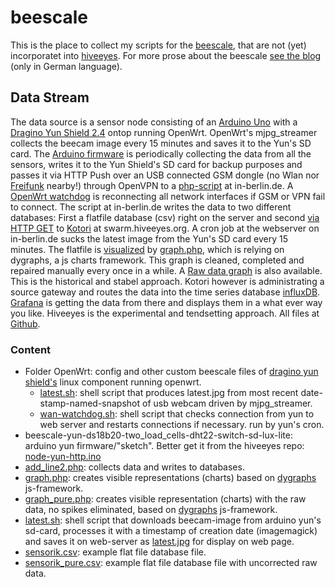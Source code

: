 # beescale

This is the place to collect my scripts for the <a href="http://www.euse.de/honig/beescale/graph.php">beescale</a>, that are not (yet) incorporatet into <a href="https://github.com/hiveeyes/arduino">hiveeyes</a>. For more prose about the beescale <a href="http://www.euse.de/wp/blog/series/bienenwaage2/">see the blog</a> (only in German language).

## Data Stream
The data source is a sensor node consisting of an [Arduino Uno](https://www.arduino.cc/en/Main/ArduinoBoardUno/) with a [Dragino Yun Shield 2.4](http://www.dragino.com/products/yunshield/item/105-yun-shield-v2-4.html) ontop running OpenWrt. OpenWrt's mjpg_streamer collects the beecam image every 15 minutes and saves it to the Yun's SD card. The [Arduino firmware](https://github.com/hiveeyes/arduino/tree/master/node-yun-http) is periodically collecting the data from all the sensors, writes it  to the Yun Shield's SD card for backup purposes and passes it via HTTP Push over an USB connected GSM dongle (no Wlan nor [Freifunk](https://berlin.freifunk.net/) nearby!) through OpenVPN to a [php-script](https://github.com/bee-mois/beescale/blob/master/add_line2.php) at in-berlin.de. A [OpenWrt watchdog](https://github.com/bee-mois/beescale/blob/master/OpenWrt/wan-watchdog.sh)  is reconnecting all network interfaces if GSM or VPN fail to connect. The script at in-berlin.de writes the data to two different databases: First a flatfile database (csv) right on the server and second [via HTTP GET](https://community.hiveeyes.org/t/daten-per-http-und-php-ans-backend-auf-swarm-hiveeyes-org-ubertragen/162) to [Kotori](https://hiveeyes.org/docs/kotori/) at swarm.hiveeyes.org. A cron job at the webserver on in-berlin.de sucks the latest image from the Yun's SD card every 15 minutes. The flatfile is [visualized](http://www.euse.de/honig/beescale/graph.php) by [graph.php](https://github.com/bee-mois/beescale/blob/master/graph.php), which is relying on dygraphs, a  js charts framework. This graph is cleaned, completed and repaired manually every once in a while. A [Raw data graph](http://www.euse.de/honig/beescale/graph_pure.php) is also available. This is the historical and stabel approach. Kotori however is administrating a source gateway and routes the data into the time series database [influxDB](https://influxdata.com/). [Grafana](http://grafana.org/) is getting the data from there and displays them in a what ever way you like. Hiveeyes is the experimental and tendsetting approach. All files at [Github](https://github.com/bee-mois/beescale/blob/master/README.md).

<h3>Content</h3>
<ul>
<li>Folder OpenWrt: config and other custom beescale files of <a href="http://www.dragino.com/products/yunshield/item/105-yun-shield-v2-4.html">dragino yun shield's</a> linux component running openwrt.
    <ul>
    <li><a href="https://github.com/bee-mois/beescale/blob/master/OpenWrt/latest.sh">latest.sh</a>: shell script that produces latest.jpg from most recent date-stamp-named-snapshot of usb webcam driven by mjpg_streamer. 
    <li><a href="https://github.com/bee-mois/beescale/blob/master/OpenWrt/wan-watchdog.sh">wan-watchdog.sh</a>: shell script that checks connection from yun to web server and restarts connections if necessary. run by yun's cron.
    </ul>
<li>beescale-yun-ds18b20-two_load_cells-dht22-switch-sd-lux-lite: arduino yun firmware/"sketch". Better get it from the hiveeyes repo: <a href="https://github.com/hiveeyes/arduino/tree/master/node-yun-http">node-yun-http.ino</a>
<li><a href="https://github.com/bee-mois/beescale/blob/master/add_line2.php">add_line2.php</a>: collects data and writes to databases.
<li><a href="https://github.com/bee-mois/beescale/blob/master/graph.php">graph.php</a>: creates visible representations (charts) based on <a href="http://dygraphs.com/">dygraphs</a> js-framework.
<li><a href="https://github.com/bee-mois/beescale/blob/master/graph_pure.php">graph_pure.php</a>: creates visible representation (charts) with the raw data, no spikes eliminated, based on <a href="http://dygraphs.com/">dygraphs</a> js-framework.
<li><a href="https://github.com/bee-mois/beescale/blob/master/latest.sh">latest.sh</a>: shell script that downloads beecam-image from arduino yun's sd-card, processes it with a timestamp of creation date (imagemagick) and saves it on web-server as <a href="http://www.euse.de/honig/beescale/latest.jpg">latest.jpg</a> for display on web page.
<li><a href="https://github.com/bee-mois/beescale/blob/master/sensorik.csv">sensorik.csv</a>: example flat file database file.
<li><a href="https://github.com/bee-mois/beescale/blob/master/sensorik_pure.csv">sensorik_pure.csv</a>: example flat file database file with uncorrected raw data.
</ul>

